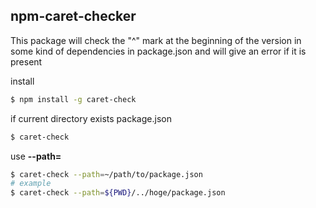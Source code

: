 ## npm-caret-checker

This package will check the "^" mark at the beginning of the version in some kind of dependencies in package.json and will give an error if it is present

install

```sh
$ npm install -g caret-check
```


if current directory exists package.json
```sh
$ caret-check
```

use **--path=<path to package.json></path>**
```sh
$ caret-check --path=~/path/to/package.json
# example
$ caret-check --path=${PWD}/../hoge/package.json
```
